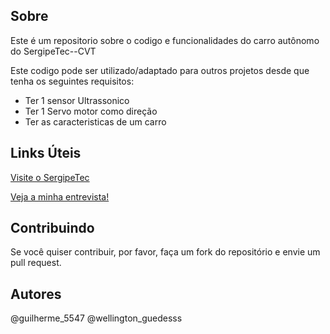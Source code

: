 ## Sobre

Este é um repositorio sobre o codigo e funcionalidades do carro autônomo do SergipeTec--CVT

Este codigo pode ser utilizado/adaptado para outros projetos desde que tenha os seguintes requisitos:

- Ter 1 sensor Ultrassonico
- Ter 1 Servo motor como direção
- Ter as caracteristicas de um carro
  
## Links Úteis
[Visite o SergipeTec](https://sergipetec.org.br/)

[Veja a minha entrevista!](https://seduc.se.gov.br/alunos-desenvolvem-carrinho-de-controle-remoto-autonomo-no-colegio-estadual-armindo-guarana/)

## Contribuindo

Se você quiser contribuir, por favor, faça um fork do repositório e envie um pull request.

## Autores

@guilherme_5547
@wellington_guedesss
